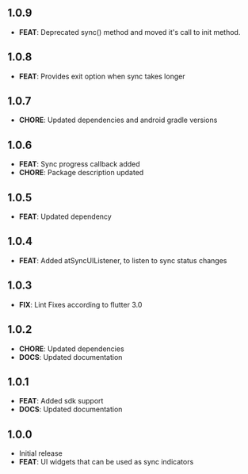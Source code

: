 ## 1.0.9
- **FEAT**: Deprecated sync() method and moved it's call to init method.

## 1.0.8
- **FEAT**: Provides exit option when sync takes longer

## 1.0.7
- **CHORE**: Updated dependencies and android gradle versions

## 1.0.6
- **FEAT**: Sync progress callback added
- **CHORE**: Package description updated

## 1.0.5
- **FEAT**: Updated dependency

## 1.0.4
- **FEAT**: Added atSyncUIListener, to listen to sync status changes

## 1.0.3
- **FIX**: Lint Fixes according to flutter 3.0

## 1.0.2
- **CHORE**: Updated dependencies
- **DOCS**: Updated documentation

## 1.0.1
- **FEAT**: Added sdk support
- **DOCS**: Updated documentation

## 1.0.0
- Initial release
- **FEAT**: UI widgets that can be used as sync indicators
